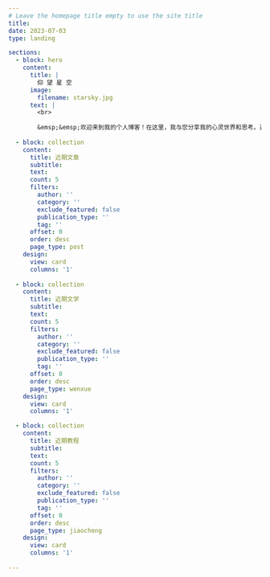 ```yaml
---
# Leave the homepage title empty to use the site title
title:
date: 2023-07-03
type: landing

sections:
  - block: hero
    content:
      title: |
        仰 望 星 空
      image:
        filename: starsky.jpg
      text: |
        <br>
        
        &emsp;&emsp;欢迎来到我的个人博客！在这里，我与您分享我的心灵世界和思考。通过文字和图像，我与您分享我对星空的热爱和探索，以及人生的思考和体验。无论您是天文爱好者、哲学追寻者还是寻找灵感的人，我希望我的博客能为您带来一份启发和共鸣。
  
  - block: collection
    content:
      title: 近期文章
      subtitle:
      text:
      count: 5
      filters:
        author: ''
        category: ''
        exclude_featured: false
        publication_type: ''
        tag: ''
      offset: 0
      order: desc
      page_type: post
    design:
      view: card
      columns: '1'
    
  - block: collection
    content:
      title: 近期文学
      subtitle:
      text:
      count: 5
      filters:
        author: ''
        category: ''
        exclude_featured: false
        publication_type: ''
        tag: ''
      offset: 0
      order: desc
      page_type: wenxue
    design:
      view: card
      columns: '1'

  - block: collection
    content:
      title: 近期教程
      subtitle:
      text:
      count: 5
      filters:
        author: ''
        category: ''
        exclude_featured: false
        publication_type: ''
        tag: ''
      offset: 0
      order: desc
      page_type: jiaocheng
    design:
      view: card
      columns: '1'
          
---
```

